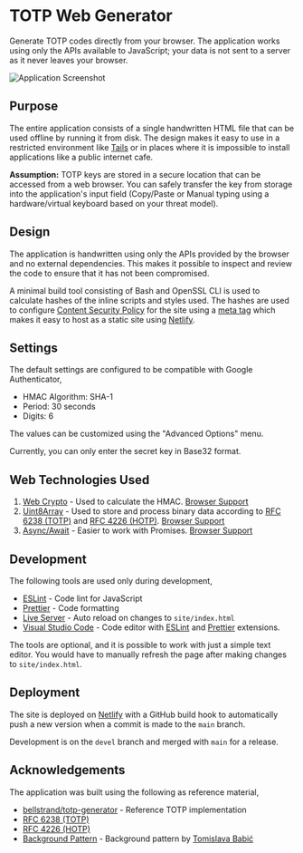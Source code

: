 # TOTP Web Generator

Generate TOTP codes directly from your browser. The application works using only the APIs available to JavaScript; your data is not sent to a server as it never leaves your browser.

![Application Screenshot](https://github.com/k3karthic/totp-generator-web/raw/main/resources/screenshot.png)

## Purpose

The entire application consists of a single handwritten HTML file that can be used offline by running it from disk. The design makes it easy to use in a restricted environment like [Tails](https://tails.boum.org/) or in places where it is impossible to install applications like a public internet cafe.

**Assumption:** TOTP keys are stored in a secure location that can be accessed from a web browser. You can safely transfer the key from storage into the application's input field (Copy/Paste or Manual typing using a hardware/virtual keyboard based on your threat model).

## Design

The application is handwritten using only the APIs provided by the browser and no external dependencies. This makes it possible to inspect and review the code to ensure that it has not been compromised.

A minimal build tool consisting of Bash and OpenSSL CLI is used to calculate hashes of the inline scripts and styles used. The hashes are used to configure [Content Security Policy](https://content-security-policy.com/hash/) for the site using a [meta tag](https://content-security-policy.com/examples/meta/) which makes it easy to host as a static site using [Netlify](https://www.netlify.com/).

## Settings

The default settings are configured to be compatible with Google Authenticator,

-   HMAC Algorithm: SHA-1
-   Period: 30 seconds
-   Digits: 6

The values can be customized using the "Advanced Options" menu.

Currently, you can only enter the secret key in Base32 format.

## Web Technologies Used

1. [Web Crypto](https://developer.mozilla.org/en-US/docs/Web/API/Web_Crypto_API) - Used to calculate the HMAC. [Browser Support](https://caniuse.com/cryptography)
2. [Uint8Array](https://developer.mozilla.org/en-US/docs/Web/JavaScript/Reference/Global_Objects/Uint8Array) - Used to store and process binary data according to [RFC 6238 (TOTP)](https://tools.ietf.org/html/rfc6238) and [RFC 4226 (HOTP)](https://tools.ietf.org/html/rfc4226). [Browser Support](https://caniuse.com/mdn-javascript_builtins_uint8array)
3. [Async/Await](https://developer.mozilla.org/en-US/docs/Web/JavaScript/Reference/Statements/async_function) - Easier to work with Promises. [Browser Support](https://caniuse.com/async-functions)

## Development

The following tools are used only during development,

-   [ESLint](https://eslint.org/) - Code lint for JavaScript
-   [Prettier](https://prettier.io/) - Code formatting
-   [Live Server](https://github.com/tapio/live-server) - Auto reload on changes to `site/index.html`
-   [Visual Studio Code](https://code.visualstudio.com/) - Code editor with [ESLint](https://marketplace.visualstudio.com/items?itemName=dbaeumer.vscode-eslint) and [Prettier](https://marketplace.visualstudio.com/items?itemName=esbenp.prettier-vscode) extensions.

The tools are optional, and it is possible to work with just a simple text editor. You would have to manually refresh the page after making changes to `site/index.html`.

## Deployment

The site is deployed on [Netlify](https://www.netlify.com/) with a GitHub build hook to automatically push a new version when a commit is made to the `main` branch.

Development is on the `devel` branch and merged with `main` for a release.

## Acknowledgements

The application was built using the following as reference material,

-   [bellstrand/totp-generator](https://github.com/bellstrand/totp-generator) - Reference TOTP implementation
-   [RFC 6238 (TOTP)](https://tools.ietf.org/html/rfc6238)
-   [RFC 4226 (HOTP)](https://tools.ietf.org/html/rfc4226)
-   [Background Pattern](https://www.toptal.com/designers/subtlepatterns/double-bubble-outline-pattern/) - Background pattern by [Tomislava Babić](https://behance.net/antitomi)
